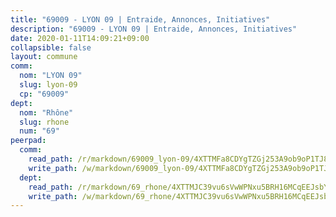 ```yaml
---
title: "69009 - LYON 09 | Entraide, Annonces, Initiatives"
description: "69009 - LYON 09 | Entraide, Annonces, Initiatives"
date: 2020-01-11T14:09:21+09:00
collapsible: false
layout: commune
comm:
  nom: "LYON 09"
  slug: lyon-09
  cp: "69009"
dept:
  nom: "Rhône"
  slug: rhone
  num: "69"
peerpad:
  comm:
    read_path: /r/markdown/69009_lyon-09/4XTTMFa8CDYgTZGj253A9ob9oP1TJ8GqMPvr8YdN2BwUD2nne
    write_path: /w/markdown/69009_lyon-09/4XTTMFa8CDYgTZGj253A9ob9oP1TJ8GqMPvr8YdN2BwUD2nne-K3TgUyQrXfgnTm1GYcqu2uxiHcszRMSSnZ7z8wHtQsLvocxUjCZtbaPymNCPEdweS4vnU4qSieMcMxN117KyorZZ5q9Yai1SWAyc9qu2k1pcAi99QHCqRoVf9bpVh9QsRGm1uLq8
  dept:
    read_path: /r/markdown/69_rhone/4XTTMJC39vu6sVwWPNxu5BRH16MCqEEJsbYu4RNyAxnNmNtVW
    write_path: /w/markdown/69_rhone/4XTTMJC39vu6sVwWPNxu5BRH16MCqEEJsbYu4RNyAxnNmNtVW-K3TgUzVUEXrXvc8NoaD9JfiBpc5MBFP7KZFqLEsm11xqJDEwSVMy7UACp2eYMzek3K6y2WLoyzq5xdKMZeizKNpfHbUBgJcoYSqfidBaPx8RcTCPmdCXhdgeLZLEYHVco5fHD6Pz
---
```


